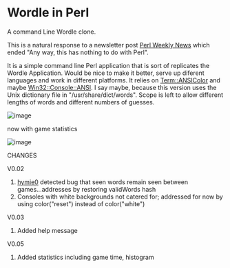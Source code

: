 # Wordle in Perl

A command Line Wordle clone.

This is a natural response to a newsletter post [Perl Weekly News](https://perlweekly.com/archive/549.html) which ended "Any way, this has nothing to do with Perl".

It is a simple command line Perl application that is sort of replicates the Wordle Application. Would be nice to make it better, serve up diferent languages and work in different platforms. It relies on [Term::ANSIColor](https://metacpan.org/pod/Term::ANSIColor) and maybe [Win32::Console::ANSI](https://metacpan.org/release/JLMOREL/Win32-Console-ANSI-1.11/view/lib/Win32/Console/ANSI.pm).  I say maybe, because this version uses the Unix dictionary file in "/usr/share/dict/words".  Scope is left to allow different lengths of words and different numbers of guesses.

![image](https://user-images.githubusercontent.com/34284663/152427381-516d91e1-4424-4f18-859e-164b5627e8d8.png)

now with game statistics

![image](https://user-images.githubusercontent.com/34284663/152687224-b727cf30-e5b5-4785-b7f9-11fd186cf9e0.png)

CHANGES

V0.02
1) [hymie0](https://github.com/saiftynet/Wordle/issues?q=is%3Aissue+is%3Aopen+author%3Ahymie0) detected bug that seen words remain seen between games...addresses by restoring validWords hash
2) Consoles with white backgrounds not catered for; addressed for now by using color("reset") instead of color("white")

V0.03
1) Added help message

V0.05
1) Added  statistics including game time, histogram


